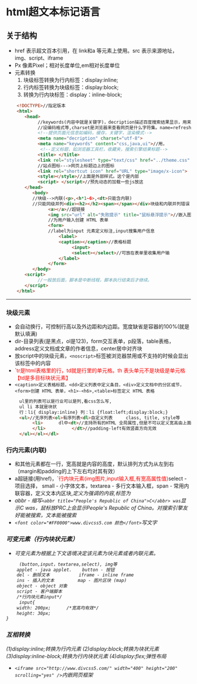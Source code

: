 # html超文本标记语言

## 关于结构

- href 表示超文百本引用，在 link和a 等元素上使用。src 表示来源地址，img、script、iframe
- Px 像素Pixel；相对长度单位,em相对长度单位
- 元素转换
  1. 块级标签转换为行内标签：display:inline;
  2. 行内标签转换为块级标签：display:block;
  3. 转换为行内块标签：display：inline-block;

```html
    <!DOCTYPE>//指定版本
    <html>
       <head>
            //keywords(内容中就是关键字)，decription描述百度搜索结果显示，用来帮助你的主页被各大搜索引擎登录，
            //设编码格式等,charset是浏览器来查看网页是什么字符集。name=refresh刷新和重定向
            <!--提供页面元信息如编码，缓存，关键字，渲染模式-->
            <meta name="decription" charset="utf-8">
            <meta name="keywords" content="css,java,ui">//用，
             <!--定义标题，如浏览器工具栏，收藏夹，搜索引擎结果标题-->
            <title> </title>
            <link rel="stylesheet" type="text/css" href="../theme.css" charset=""/>
            //站点图标--->网页上标题边上的图标
            <link rel="shortcut icon" href="URL" type="image/x-icon">
            <style></style>//上面是外部样式。这个是内部
            <script> </script>//预先动态的加载一些js放这
       </head>
          <body>
          //块级-->内联(<p>,<h*1~6>,<dt>只能含内联)
          //只能同级并列<div><h2></h2><span></span></div>块级和内联并列错误
                <a></a>//超链接
                <img src="url" alt="失败提示" title="鼠标悬浮提示">//嵌入图片
                //为用户输入创建 HTML 表单
                <form>
                //label为input 元素定义标注,input搜集用户信息
                    <label>
                    <caption></caption>//表格标题
                         <input>
                         <select></select>//可放在表单里收集用户输
                    </label>
                </form>
          </body>
       <script>
            //一般放后面，脚本是中断线程，脚本执行结束后才继续。
       </script>
    </html>
```

***

### 块级元素

- 会自动换行，可控制行高以及外边距和内边距。宽度缺省是容器的100%(就是默认填满)
- dir-目录列表(是黑点，ol是123)，form交互表单，p段落，table表格，address定义文档或文章的作者信息，center居中对齐块
- 放script中的块级元素，`<noscript>`标签被浏览器禁用或不支持的时候会显出该标签中的内容
- `<font color="red">tr是html表格里的行，td就是行里的单元格。th 表头单元不是块级是单元格【td是多目标块状元素】</font>
- `<caption>定义表格标题，<dd>定义列表中定义条目，<div>定义文档中的分区或节，<form>创建 HTML 表单，<h1>-<h6>,<table>标签定义 HTML 表格`

```html
     ul里的列表可以是行业可以是列,看css怎么写,  
     ul li 本就是块状
     行：li{ display:inline} 列：li {float:left;display:block;}
     <ul>//无序列表<ol>有序列表<dl>自定义列表     class, title, style等  
          <li>      dl中<dt>//支持所有的HTML 全局属性,但是不可以定义宽高由上面，可以定字体宽高
          </li>          </dt>//padding-left有效竖直方向无效
     </ul></ol></dl>
```

### 行内元素(内联)

- 和其他元素都在一行，宽高就是内容的高度，默认排列方式为从左到右（margin和padding的上下左右均对其有效）
- a超链接(用href)，`<font color="red">行内块元素(img图片,input输入框,有宽高属性值)</font>select - 项目选择， small - 小字体文本，textarea - 多行文本输入框，span - 常用内联容器，定义文本内区块,<em>定义为强调的内容,<label>标签为
- abbr - 缩写`<abbr title="People's Republic of China">C</abbr> was`显示C was，鼠标放PRC上会显示People's Republic of China。对搜索引擎友好能被搜索，文本能被搜索
- `<font color="#FF0000">www.divcss5.com 颜色</font>`写文字

### 可变元素（行内块状元素）

- 可变元素为根据上下文语境决定该元素为块元素或者内联元素。

```html
     (button,input，textarea,select), img等
    applet - java applet.    button - 按钮
    del - 删除文本           iframe - inline frame
    ins - 插入的文本         map - 图片区块 (map)
    object - object 对象
    script - 客户端脚本
    /*行内块元素input*/
     input{
    width: 200px;      /*宽高均有效*/
    height: 30px;
}
```

### 互相转换

(1)display:inline;转换为行内元素
(2)display:block;转换为块状元素
(3)display:inline-block;转换为行内块状元素
(4)display:flex;弹性布局

- `<iframe src="http://www.divcss5.com/" width="400" height="200" scrolling="yes" />`内嵌网页框架
